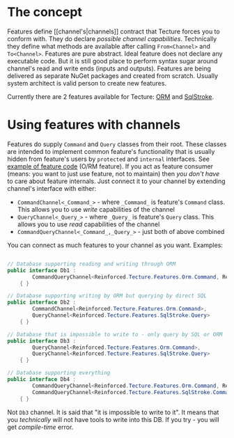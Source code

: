 # The concept

Features define [[channel's|channels]] contract that Tecture forces you to conform with. They do declare *possible channel capabilities*. Technically they define what methods are available after calling `From<Channel>` and `To<Channel>`. Features are pure abstract. Ideal feature does not declare any executable code. But it is still good place to perform syntax sugar around channel's read and write ends (inputs and outputs). Features are being delivered as separate NuGet packages and created from scratch. Usually system architect is valid person to create new features.

Currently there are 2 features available for Tecture: [ORM](https://github.com/reinforced/Reinforced.Tecture/tree/master/Features/Reinforced.Tecture.Features.Orm) and [SqlStroke](https://github.com/reinforced/Reinforced.Tecture/tree/master/Features/Reinforced.Tecture.Features.SqlStroke).

# Using features with channels

Features do supply `Command` and `Query` classes from their root. These classes are intended to implement common feature's functionality that is usually hidden from feature's users by `protected` and `internal` interfaces. See [example of feature code](https://github.com/reinforced/Reinforced.Tecture/tree/master/Features/Reinforced.Tecture.Features.Orm) (O/RM feature). If you act as feature consumer (means: you want to just use feature, not to maintain) then *you don't have* to care about feature internals. Just connect it to your channel by extending channel's interface with either:
- `CommandChannel<_Command_>` - where `_Command_` is feature's `Command` class. This allows you to use *write* capabilities of the channel
- `QueryChannel<_Query_>` - where `_Query_` is feature's `Query` class. This allows you to use *read* capabilities of the channel
- `CommandQueryChannel<_Command_,_Query_>` - just both of above combined

You can connect as much features to your channel as you want. Examples:

```csharp

// Database supporting reading and writing through ORM
public interface Db1 :
        CommandQueryChannel<Reinforced.Tecture.Features.Orm.Command, Reinforced.Tecture.Features.Orm.Query>
    { }

// Database supporting writing by ORM but querying by direct SQL
public interface Db2 :
        CommandChannel<Reinforced.Tecture.Features.Orm.Command>,
        QueryChannel<Reinforced.Tecture.Features.SqlStroke.Query>
    { }

// Database that is impossible to write to - only query by SQL or ORM
public interface Db3 :
        QueryChannel<Reinforced.Tecture.Features.Orm.Command>,
        QueryChannel<Reinforced.Tecture.Features.SqlStroke.Query>
    { }

// Database supporting everything
public interface Db4 :
        CommandQueryChannel<Reinforced.Tecture.Features.Orm.Command, Reinforced.Tecture.Features.Orm.Query>,
        CommandQueryChannel<Reinforced.Tecture.Features.SqlStroke.Command, Reinforced.Tecture.Features.SqlStroke.Query>
    { }
```

Not `Db3` channel. It is said that "it is impossible to write to it". It means that you *technically* will not have tools to write into this DB. If you try - you will get *compile-time* error.